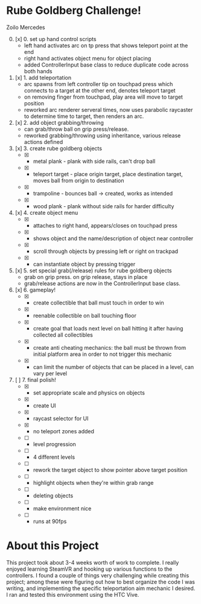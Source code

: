 # Rube Goldberg Challenge! 
Zoilo Mercedes

 0. [x] 0. set up hand control scripts
 	- left hand activates arc on tp press that shows teleport point at the end
 	- right hand activates object menu for object placing
 	- added ControllerInput base class to reduce duplicate code across both hands
 1. [x] 1. add teleportation
 	- arc spawns from  left controller tip on touchpad press which connects to a target at the other end, denotes teleport target
 	- on removing finger from touchpad, play area will move to target position
 	- reworked arc renderer serveral times, now uses parabolic raycaster to determine time to target, then renders an arc.
 2. [x] 2. add object grabbing/throwing 
 	- can grab/throw ball on grip press/release.
 	- reworked grabbing/throwing using inheritance, various release actions defined
 3. [x] 3. create rube goldberg objects
 	- [x] - metal plank - plank with side rails, can't drop ball
 	- [x] - teleport target - place origin target, place destination target, moves ball from origin to destination
 	- [x] - trampoline - bounces ball -> created, works as intended
 	- [x] - wood plank - plank without side rails for harder difficulty
 4. [x] 4. create object menu
 	- [x] - attaches to right hand, appears/closes on touchpad press
 	- [x] - shows object and the name/description of object near controller
 	- [x] - scroll through objects by pressing left or right on trackpad
 	- [x] - can instantiate object by pressing trigger
 5. [x] 5. set special grab(/release) rules for rube goldberg objects
 	- grab on grip press. on grip release, stays in place
 	- grab/release actions are now in the ControllerInput base class. 
 6. [x] 6. gameplay!
 	- [x] - create collectible that ball must touch in order to win
 	- [x] - reenable collectible on ball touching floor
 	- [x] - create goal that loads next level on ball hitting it after having collected all collectibles
 	- [x] - create anti cheating mechanics: the ball must be thrown from initial platform area in order to not trigger this mechanic
 	- [x] - can limit the number of objects that can be placed in a level, can vary per level
 7. [ ] 7. final polish!
 	- [x] - set appropriate scale and physics on objects
 	- [x] - create UI
 	- [x] - raycast selector for UI
 	- [x] - no teleport zones added
 	- [ ] - level progression
 	- [ ] - 4 different levels
 	- [ ] - rework the target object to show pointer above target position
 	- [ ] - highlight objects when they're within grab range
 	- [ ] - deleting objects
 	- [ ] - make environment nice
 	- [ ] - runs at 90fps

# About this Project
This project took about 3-4 weeks worth of work to complete. I really enjoyed learning SteamVR and hooking up various functions to the controllers. I found a couple of things very challenging while creating this project; among these were figuring out how to best organize the code I was writing, and implementing the specific teleportation aim mechanic I desired. I ran and tested this environment using the HTC Vive.
